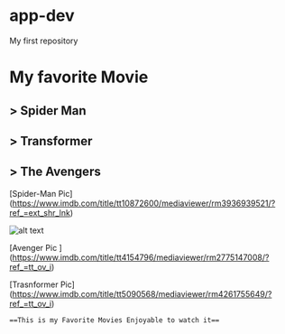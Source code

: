 # app-dev
My first repository

  # My favorite Movie 

  ## > Spider Man
  
  ## > Transformer
  
  ## > The Avengers 
 
   [Spider-Man Pic] (https://www.imdb.com/title/tt10872600/mediaviewer/rm3936939521/?ref_=ext_shr_lnk)
   
   ![alt text]([image.jpg](https://upload.wikimedia.org/wikipedia/en/0/00/Spider-Man_No_Way_Home_poster.jpg))
  
   [Avenger Pic ] (https://www.imdb.com/title/tt4154796/mediaviewer/rm2775147008/?ref_=tt_ov_i)
  
  
   [Trasnformer Pic] (https://www.imdb.com/title/tt5090568/mediaviewer/rm4261755649/?ref_=tt_ov_i)
 
 	==This is my Favorite Movies Enjoyable to watch it==
  
 
 
 
